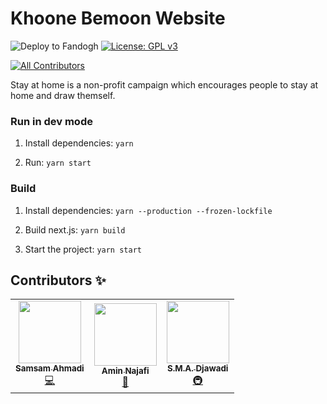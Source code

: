 # Khoone Bemoon Website
![Deploy to Fandogh](https://github.com/amin3mej/khoone-bemoon/workflows/Deploy%20to%20Fandogh/badge.svg)
[![License: GPL v3](https://img.shields.io/badge/License-GPLv3-blue.svg)](https://www.gnu.org/licenses/gpl-3.0) 
<!-- ALL-CONTRIBUTORS-BADGE:START - Do not remove or modify this section -->
[![All Contributors](https://img.shields.io/badge/all_contributors-3-orange.svg)](#contributors-)
<!-- ALL-CONTRIBUTORS-BADGE:END -->

Stay at home is a non-profit campaign which encourages people to stay at home and draw themself.

### Run in dev mode 
1. Install dependencies: 
`yarn`

2. Run: 
`yarn start`


### Build
1. Install dependencies:
`yarn --production --frozen-lockfile`

2. Build next.js:
`yarn build`

3. Start the project:
`yarn start`

## Contributors ✨
<!-- ALL-CONTRIBUTORS-LIST:START - Do not remove or modify this section -->
<!-- prettier-ignore-start -->
<!-- markdownlint-disable -->
<table>
  <tr>
    <td align="center"><a href="https://killthejs.com"><img src="https://avatars2.githubusercontent.com/u/18388480?v=4" width="100px;" alt=""/><br /><sub><b>Samsam Ahmadi</b></sub></a><br /><a href="https://github.com/amin3mej/khoone-bemoon/commits?author=samsam-ahmadi" title="Code">💻</a></td>
    <td align="center"><a href="https://aminnajafi.design"><img src="https://pbs.twimg.com/profile_images/1237842799589863430/dbm1nkKt.jpg" width="100px;" alt=""/><br /><sub><b>Amin Najafi</b></sub></a><br /><a href="#design-amin-najafi" title="Design">🎨</a></td>
    <td align="center"><a href="https://twitter.com/flaskam"><img src="https://avatars1.githubusercontent.com/u/4997188?v=4" width="100px;" alt=""/><br /><sub><b>S.M.A. Djawadi</b></sub></a><br /><a href="#infra-amin3mej" title="Infrastructure (Hosting, Build-Tools, etc)">🚇</a></td>
  </tr>
</table>

<!-- markdownlint-enable -->
<!-- prettier-ignore-end -->
<!-- ALL-CONTRIBUTORS-LIST:END -->